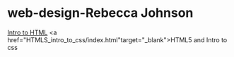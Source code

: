 # web-design-Rebecca Johnson 
<a href="https://rajohnson14.github.io/web-design-/intro_to_html/index.html">Intro to HTML</a>
<a href="HTMLS_intro_to_css/index.html"target="_blank">HTML5 and Intro to css</a>
